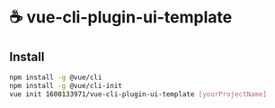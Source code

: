 # ☕️ vue-cli-plugin-ui-template

## Install

``` sh
npm install -g @vue/cli
npm install -g @vue/cli-init
vue init 1600133971/vue-cli-plugin-ui-template [yourProjectName]
```


